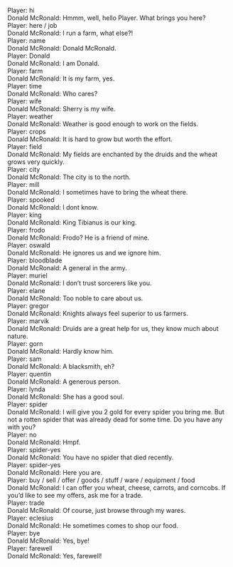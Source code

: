 Player: hi  
Donald McRonald: Hmmm, well, hello Player. What brings you here?  
Player: here / job  
Donald McRonald: I run a farm, what else?!  
Player: name  
Donald McRonald: Donald McRonald.  
Player: Donald  
Donald McRonald: I am Donald.  
Player: farm  
Donald McRonald: It is my farm, yes.  
Player: time  
Donald McRonald: Who cares?  
Player: wife  
Donald McRonald: Sherry is my wife.  
Player: weather  
Donald McRonald: Weather is good enough to work on the fields.  
Player: crops  
Donald McRonald: It is hard to grow but worth the effort.  
Player: field  
Donald McRonald: My fields are enchanted by the druids and the wheat grows very quickly.  
Player: city  
Donald McRonald: The city is to the north.  
Player: mill  
Donald McRonald: I sometimes have to bring the wheat there.  
Player: spooked  
Donald McRonald: I dont know.  
Player: king  
Donald McRonald: King Tibianus is our king.  
Player: frodo  
Donald McRonald: Frodo? He is a friend of mine.  
Player: oswald  
Donald McRonald: He ignores us and we ignore him.  
Player: bloodblade  
Donald McRonald: A general in the army.  
Player: muriel  
Donald McRonald: I don’t trust sorcerers like you.  
Player: elane  
Donald McRonald: Too noble to care about us.  
Player: gregor  
Donald McRonald: Knights always feel superior to us farmers.  
Player: marvik  
Donald McRonald: Druids are a great help for us, they know much about nature.  
Player: gorn  
Donald McRonald: Hardly know him.  
Player: sam  
Donald McRonald: A blacksmith, eh?  
Player: quentin  
Donald McRonald: A generous person.  
Player: lynda  
Donald McRonald: She has a good soul.  
Player: spider  
Donald McRonald: I will give you 2 gold for every spider you bring me. But not a rotten spider that was already dead for some time. Do you have any with you?  
Player: no  
Donald McRonald: Hmpf.  
Player: spider-yes  
Donald McRonald: You have no spider that died recently.  
Player: spider-yes  
Donald McRonald: Here you are.  
Player: buy / sell / offer / goods / stuff / ware / equipment / food  
Donald McRonald: I can offer you wheat, cheese, carrots, and corncobs. If you’d like to see my offers, ask me for a trade.  
Player: trade  
Donald McRonald: Of course, just browse through my wares.  
Player: eclesius  
Donald McRonald: He sometimes comes to shop our food.  
Player: bye  
Donald McRonald: Yes, bye!  
Player: farewell  
Donald McRonald: Yes, farewell!  
